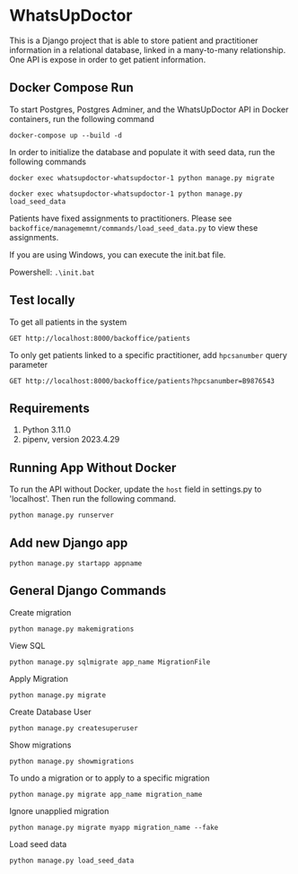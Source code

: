 # WhatsUpDoctor

This is a Django project that is able to store patient and practitioner information in a relational 
database, linked in a many-to-many relationship. One API is expose in order to get patient information.

## Docker Compose Run

To start Postgres, Postgres Adminer, and the WhatsUpDoctor API in Docker containers, run the following command

`docker-compose up --build -d`

In order to initialize the database and populate it with seed data, run the following commands

`docker exec whatsupdoctor-whatsupdoctor-1 python manage.py migrate`

`docker exec whatsupdoctor-whatsupdoctor-1 python manage.py load_seed_data`

Patients have fixed assignments to practitioners. Please see `backoffice/managememnt/commands/load_seed_data.py` 
to view these assignments.

If you are using Windows, you can execute the init.bat file.

Powershell: `.\init.bat`

## Test locally

To get all patients in the system

`GET http://localhost:8000/backoffice/patients`

To only get patients linked to a specific practitioner, add `hpcsanumber` query parameter

`GET http://localhost:8000/backoffice/patients?hpcsanumber=B9876543`

## Requirements

1. Python 3.11.0 
1. pipenv, version 2023.4.29

## Running App Without Docker

To run the API without Docker, update the `host` field in settings.py to 'localhost'. Then run the following command.

`python manage.py runserver`

## Add new Django app

`python manage.py startapp appname`

## General Django Commands

Create migration

`python manage.py makemigrations`

View SQL

`python manage.py sqlmigrate app_name MigrationFile`

Apply Migration

`python manage.py migrate`

Create Database User

`python manage.py createsuperuser`

Show migrations

`python manage.py showmigrations`

To undo a migration or to apply to a specific migration

`python manage.py migrate app_name migration_name`

Ignore unapplied migration

`python manage.py migrate myapp migration_name --fake`

Load seed data

`python manage.py load_seed_data`
